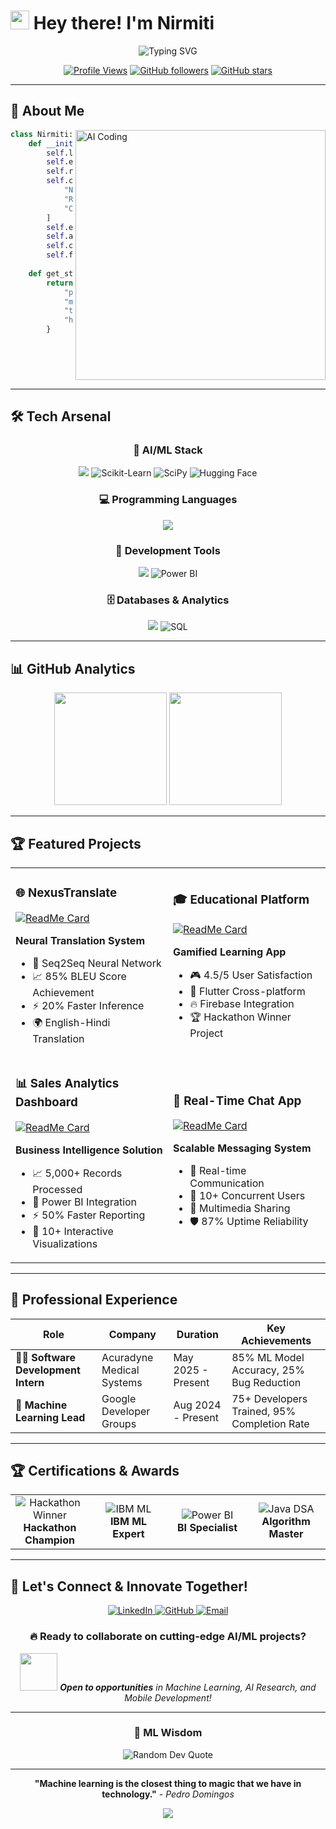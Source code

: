 # <img src="https://raw.githubusercontent.com/MartinHeinz/MartinHeinz/master/wave.gif" width="30px" height="30px"> Hey there! I'm **Nirmiti**

<div align="center">
  <img src="https://readme-typing-svg.herokuapp.com?font=Fira+Code&size=22&duration=4000&pause=1000&color=FF6B9D&center=true&vCenter=true&width=600&lines=AI/ML+%26+Mobile+Developer;Neural+Network+Expert;Machine+Learning+Lead+%40+GDG;CodeIgnite+Hackathon+Winner+2025;Building+Intelligent+Solutions!" alt="Typing SVG" />
</div>

<div align="center">

[![Profile Views](https://komarev.com/ghpvc/?username=nirmitiborole&label=Profile%20views&color=0e75b6&style=for-the-badge)](https://github.com/nirmitiborole)
[![GitHub followers](https://img.shields.io/github/followers/nirmitiborole?label=Followers&style=for-the-badge&color=blue)](https://github.com/nirmitiborole)
[![GitHub stars](https://img.shields.io/github/stars/nirmitiborole?label=Stars&style=for-the-badge&color=yellow)](https://github.com/nirmitiborole)

</div>

---

## 🚀 About Me

<img align="right" alt="AI Coding" width="400" src="https://raw.githubusercontent.com/abhisheknaiidu/abhisheknaiidu/master/code.gif">

```python
class Nirmiti:
    def __init__(self):
        self.location = "Mumbai, India 🇮🇳"
        self.education = "Computer Engineering Student (CGPA: 8.81/10)"
        self.role = "ML Lead @ Google Developer Groups"
        self.current_focus = [
            "Neural network architectures & deep learning",
            "Real-time ML model deployment",
            "Cross-platform mobile development"
        ]
        self.expertise = ["Machine Learning", "Flutter", "Data Analytics"]
        self.achievement = "🏆 CodeIgnite Hackathon Winner 2025"
        self.contact = "nirmitib7@gmail.com"
        self.fun_fact = "I turn data into insights and code into impact! 📊✨"
        
    def get_stats(self):
        return {
            "projects_delivered": "8+",
            "model_accuracy": "85%",
            "team_leadership": "75+ developers trained",
            "hackathon_rank": "🥇 1st Place"
        }
```

<br clear="right"/>

---

## 🛠️ Tech Arsenal

<div align="center">

### 🤖 AI/ML Stack
<img src="https://skillicons.dev/icons?i=python,tensorflow,r&theme=dark" />
<img src="https://img.shields.io/badge/Scikit--Learn-F7931E?style=for-the-badge&logo=scikit-learn&logoColor=white" alt="Scikit-Learn"/>
<img src="https://img.shields.io/badge/SciPy-8CAAE6?style=for-the-badge&logo=scipy&logoColor=white" alt="SciPy"/>
<img src="https://img.shields.io/badge/Hugging%20Face-FFD21E?style=for-the-badge&logo=huggingface&logoColor=black" alt="Hugging Face"/>

### 💻 Programming Languages
<img src="https://skillicons.dev/icons?i=python,r,java,dart,cpp,c&theme=dark" />

### 🧰 Development Tools
<img src="https://skillicons.dev/icons?i=flutter,firebase,androidstudio,gcp,git,linux&theme=dark" />
<img src="https://img.shields.io/badge/Power%20BI-F2C811?style=for-the-badge&logo=power-bi&logoColor=black" alt="Power BI"/>

### 🗄️ Databases & Analytics
<img src="https://skillicons.dev/icons?i=mysql&theme=dark" />
<img src="https://img.shields.io/badge/SQL-4479A1?style=for-the-badge&logo=postgresql&logoColor=white" alt="SQL"/>

</div>

---

## 📊 GitHub Analytics

<div align="center">
  <img height="180em" src="https://github-readme-stats.vercel.app/api?username=nirmitiborole&show_icons=true&theme=radical&include_all_commits=true&count_private=true"/>
  <img height="180em" src="https://github-readme-stats.vercel.app/api/top-langs/?username=nirmitiborole&layout=compact&langs_count=8&theme=radical"/>
</div>

---

## 🏆 Featured Projects

<div align="center">

<table>
<tr>
<td width="50%">

### 🌐 NexusTranslate
[![ReadMe Card](https://github-readme-stats.vercel.app/api/pin/?username=nirmitiborole&repo=english_to_hindi_translator&theme=radical)](https://github.com/nirmitiborole/english_to_hindi_translator)

**Neural Translation System**
- 🧠 Seq2Seq Neural Network
- 📈 85% BLEU Score Achievement
- ⚡ 20% Faster Inference
- 🌍 English-Hindi Translation

</td>
<td width="50%">

### 🎓 Educational Platform
[![ReadMe Card](https://github-readme-stats.vercel.app/api/pin/?username=nirmitiborole&repo=Educational-Platform&theme=radical)](https://github.com/nirmitiborole/Educational-Platform)

**Gamified Learning App**
- 🎮 4.5/5 User Satisfaction
- 📱 Flutter Cross-platform
- 🔥 Firebase Integration
- 🏆 Hackathon Winner Project

</td>
</tr>
<tr>
<td width="50%">

### 📊 Sales Analytics Dashboard
[![ReadMe Card](https://github-readme-stats.vercel.app/api/pin/?username=nirmitiborole&repo=classicalmodels_dashboard&theme=radical)](https://github.com/nirmitiborole/classicalmodels_dashboard)

**Business Intelligence Solution**
- 📈 5,000+ Records Processed
- 💼 Power BI Integration
- ⚡ 50% Faster Reporting
- 🎯 10+ Interactive Visualizations

</td>
<td width="50%">

### 💬 Real-Time Chat App
[![ReadMe Card](https://github-readme-stats.vercel.app/api/pin/?username=nirmitiborole&repo=chat_app&theme=radical)](https://github.com/nirmitiborole/chat_app)

**Scalable Messaging System**
- 🔄 Real-time Communication
- 👥 10+ Concurrent Users
- 📱 Multimedia Sharing
- 🛡️ 87% Uptime Reliability

</td>
</tr>
</table>

</div>

---

## 🎯 Professional Experience

<div align="center">

| Role | Company | Duration | Key Achievements |
|------|---------|----------|------------------|
| 🧑‍💻 **Software Development Intern** | Acuradyne Medical Systems | May 2025 - Present | 85% ML Model Accuracy, 25% Bug Reduction |
| 🤖 **Machine Learning Lead** | Google Developer Groups | Aug 2024 - Present | 75+ Developers Trained, 95% Completion Rate |

</div>

---

## 🏆 Certifications & Awards

<div align="center">

<table>
<tr>
<td align="center" width="25%">
<img src="https://img.shields.io/badge/🏆_Winner-CodeIgnite_2025-FFD700?style=for-the-badge&logo=trophy&logoColor=black" alt="Hackathon Winner"/>
<br><strong>Hackathon Champion</strong>
</td>
<td align="center" width="25%">
<img src="https://img.shields.io/badge/IBM-ML_Certified-052FAD?style=for-the-badge&logo=ibm&logoColor=white" alt="IBM ML"/>
<br><strong>IBM ML Expert</strong>
</td>
<td align="center" width="25%">
<img src="https://img.shields.io/badge/Microsoft-Power_BI-F2C811?style=for-the-badge&logo=power-bi&logoColor=black" alt="Power BI"/>
<br><strong>BI Specialist</strong>
</td>
<td align="center" width="25%">
<img src="https://img.shields.io/badge/Java-DSA_Expert-ED8B00?style=for-the-badge&logo=java&logoColor=white" alt="Java DSA"/>
<br><strong>Algorithm Master</strong>
</td>
</tr>
</table>

</div>

---

## 🤝 Let's Connect & Innovate Together!

<div align="center">

<a href="https://www.linkedin.com/in/nirmiti-borole/">
<img src="https://img.shields.io/badge/LinkedIn-Let's_Connect-0077B5?style=for-the-badge&logo=linkedin&logoColor=white&labelColor=0077B5" alt="LinkedIn"/>
</a>
<a href="https://github.com/nirmitiborole">
<img src="https://img.shields.io/badge/GitHub-Follow_Me-181717?style=for-the-badge&logo=github&logoColor=white&labelColor=181717" alt="GitHub"/>
</a>
<a href="mailto:nirmitib7@gmail.com">
<img src="https://img.shields.io/badge/Email-Get_in_Touch-D14836?style=for-the-badge&logo=gmail&logoColor=white&labelColor=D14836" alt="Email"/>
</a>

### 🔥 Ready to collaborate on cutting-edge AI/ML projects?

<img src="https://media.giphy.com/media/LnQjpWaON8nhr21vNW/giphy.gif" width="60"> 
<em><b>Open to opportunities</b> in Machine Learning, AI Research, and Mobile Development!</em>

</div>

---

<div align="center">

### 💭 ML Wisdom

<img src="https://quotes-github-readme.vercel.app/api?type=horizontal&theme=radical" alt="Random Dev Quote"/>

---

**"Machine learning is the closest thing to magic that we have in technology."** - *Pedro Domingos*

<img src="https://capsule-render.vercel.app/api?type=waving&color=gradient&height=100&section=footer&text=Thanks%20for%20visiting!&fontSize=16&fontAlignY=65&desc=Keep%20Learning%20and%20Innovating!&descAlignY=51&descAlign=center"/>

</div>

<!--
**Nirmiti's Profile Highlights:**
- 🤖 Specialized in AI/ML and Neural Networks
- 📊 Data-driven approach to problem solving
- 🎓 Strong academic performance (8.81 CGPA)
- 🏆 Proven hackathon winner and team leader
- 💼 Professional experience in healthcare ML
- 👥 Community leadership in tech education
- 🌟 Cross-platform mobile development expertise
-->
